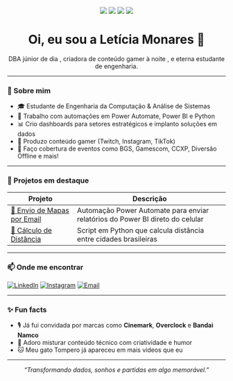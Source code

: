 <p align="center">
  <img src="https://img.shields.io/badge/Power_Automate-%20-31A8FF?style=flat-square&logo=microsoftpowerautomate&logoColor=white"/>
  <img src="https://img.shields.io/badge/Power_BI-Data_Viz-yellow?style=flat-square&logo=powerbi&logoColor=black"/>
  <img src="https://img.shields.io/badge/Gamer_Creator-%F0%9F%8E%AE-red?style=flat-square"/>
  <img src="https://img.shields.io/badge/SQL-%20-blue?style=flat-square&logo=sqlite&logoColor=white"/>
</p>

<h1 align="center">Oi, eu sou a Letícia Monares 👋</h1>

<p align="center"> 
  DBA júnior de dia , criadora de conteúdo gamer à noite , e eterna estudante de engenharia.
</p>

---

### 💼 Sobre mim

- 🎓 Estudante de Engenharia da Computação & Análise de Sistemas
- 💼 Trabalho com automações em Power Automate, Power BI e Python
- 📊 Crio dashboards para setores estratégicos e implanto soluções em dados
- 🎥 Produzo conteúdo gamer (Twitch, Instagram, TikTok)
- 🎤 Faço cobertura de eventos como BGS, Gamescom, CCXP, Diversão Offline e mais!

---

### 📌 Projetos em destaque

| Projeto | Descrição |
|--------|-----------|
| [📧 Envio de Mapas por Email](https://github.com/LeticiaMonares/AUTOMACAO-Envio-de-e-mails) | Automação Power Automate para enviar relatórios do Power BI direto do celular |
| [📍 Cálculo de Distância](https://github.com/LeticiaMonares/-PROJETO-Calculo-de-Distancias) | Script em Python que calcula distância entre cidades brasileiras |

---

### 📫 Onde me encontrar

[![LinkedIn](https://img.shields.io/badge/LinkedIn-ler--monares-0077B5?style=flat&logo=linkedin)](https://www.linkedin.com/in/leticia-monares-875493182/)
[![Instagram](https://img.shields.io/badge/Instagram-le__monares-833AB4?style=flat&logo=instagram)](https://www.instagram.com/le_monares/)
[![Email](https://img.shields.io/badge/E--mail-monares.leticia%40gmail.com-lightgrey?style=flat&logo=gmail)](mailto:monares.leticia@gmail.com)

---

### ✨ Fun facts

- 🎙️ Já fui convidada por marcas como **Cinemark**, **Overclock** e **Bandai Namco**
- 🧩 Adoro misturar conteúdo técnico com criatividade e humor
- 🐱 Meu gato Tompero já apareceu em mais vídeos que eu

---

<p align="center"><em>“Transformando dados, sonhos e partidas em algo memorável.”</em></p>

